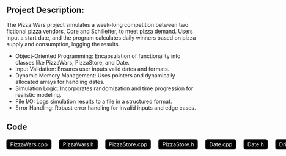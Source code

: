 ## Project Description:
The Pizza Wars project simulates a week-long competition between two fictional pizza vendors, Core and Schilletter, to meet pizza demand. Users input a start date, and the program calculates daily winners based on pizza supply and consumption, logging the results.
- Object-Oriented Programming: Encapsulation of functionality into classes like PizzaWars, PizzaStore, and Date.
- Input Validation: Ensures user inputs valid dates and formats.
- Dynamic Memory Management: Uses pointers and dynamically allocated arrays for handling dates.
- Simulation Logic: Incorporates randomization and time progression for realistic modeling.
- File I/O: Logs simulation results to a file in a structured format.
- Error Handling: Robust error handling for invalid inputs and edge cases.

## Code

<div style="display: flex; gap: 20px; margin-top: 20px;">
    <a href="/PizzaWars/PizzaWars.cpp" style="text-decoration: none; color: white; background-color: #000000; padding: 5px 10px; border-radius: 5px;">PizzaWars.cpp</a>
    <a href="/PizzaWars/PizzaWars.h" style="text-decoration: none; color: white; background-color: #000000; padding: 5px 10px; border-radius: 5px;">PizzaWars.h</a>
    <a href="/PizzaWars/PizzaStore.cpp" style="text-decoration: none; color: white; background-color: #000000; padding: 5px 10px; border-radius: 5px;">PizzaStore.cpp</a>
    <a href="/PizzaWars/PizzaStore.h" style="text-decoration: none; color: white; background-color: #000000; padding: 5px 10px; border-radius: 5px;">PizzaStore.h</a>
  <a href="/PizzaWars/Date.cpp" style="text-decoration: none; color: white; background-color: #000000; padding: 5px 10px; border-radius: 5px;">Date.cpp</a>
    <a href="/PizzaWars/Date.h" style="text-decoration: none; color: white; background-color: #000000; padding: 5px 10px; border-radius: 5px;">Date.h</a>
    <a href="/PizzaWars/driver.cpp" style="text-decoration: none; color: white; background-color: #000000; padding: 5px 10px; border-radius: 5px;">Driver.cpp</a>
  <a href="/PizzaWars/MysteryMechine.h" style="text-decoration: none; color: white; background-color: #000000; padding: 5px 10px; border-radius: 5px;">MysteryMechine</a>
</div>
